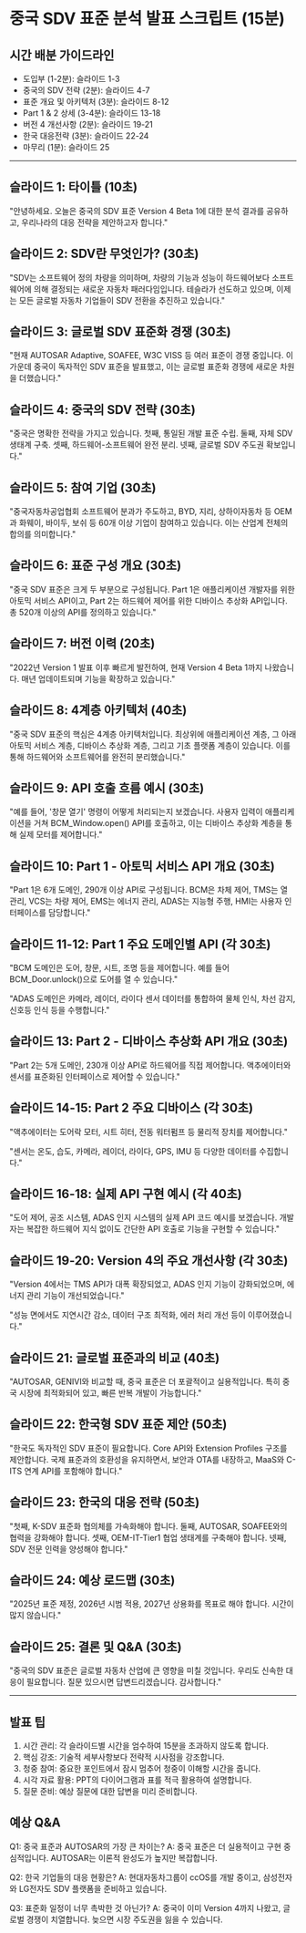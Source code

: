 # 중국 SDV 표준 분석 발표 스크립트 (15분)

## 시간 배분 가이드라인
- 도입부 (1-2분): 슬라이드 1-3
- 중국의 SDV 전략 (2분): 슬라이드 4-7 
- 표준 개요 및 아키텍처 (3분): 슬라이드 8-12
- Part 1 & 2 상세 (3-4분): 슬라이드 13-18
- 버전 4 개선사항 (2분): 슬라이드 19-21
- 한국 대응전략 (3분): 슬라이드 22-24
- 마무리 (1분): 슬라이드 25

---

## 슬라이드 1: 타이틀 (10초)
"안녕하세요. 오늘은 중국의 SDV 표준 Version 4 Beta 1에 대한 분석 결과를 공유하고, 우리나라의 대응 전략을 제안하고자 합니다."

## 슬라이드 2: SDV란 무엇인가? (30초)
"SDV는 소프트웨어 정의 차량을 의미하며, 차량의 기능과 성능이 하드웨어보다 소프트웨어에 의해 결정되는 새로운 자동차 패러다임입니다. 테슬라가 선도하고 있으며, 이제는 모든 글로벌 자동차 기업들이 SDV 전환을 추진하고 있습니다."

## 슬라이드 3: 글로벌 SDV 표준화 경쟁 (30초)
"현재 AUTOSAR Adaptive, SOAFEE, W3C VISS 등 여러 표준이 경쟁 중입니다. 이 가운데 중국이 독자적인 SDV 표준을 발표했고, 이는 글로벌 표준화 경쟁에 새로운 차원을 더했습니다."

## 슬라이드 4: 중국의 SDV 전략 (30초)
"중국은 명확한 전략을 가지고 있습니다. 첫째, 통일된 개발 표준 수립. 둘째, 자체 SDV 생태계 구축. 셋째, 하드웨어-소프트웨어 완전 분리. 넷째, 글로벌 SDV 주도권 확보입니다."

## 슬라이드 5: 참여 기업 (30초)
"중국자동차공업협회 소프트웨어 분과가 주도하고, BYD, 지리, 상하이자동차 등 OEM과 화웨이, 바이두, 보쉬 등 60개 이상 기업이 참여하고 있습니다. 이는 산업계 전체의 합의를 의미합니다."

## 슬라이드 6: 표준 구성 개요 (30초)
"중국 SDV 표준은 크게 두 부분으로 구성됩니다. Part 1은 애플리케이션 개발자를 위한 아토믹 서비스 API이고, Part 2는 하드웨어 제어를 위한 디바이스 추상화 API입니다. 총 520개 이상의 API를 정의하고 있습니다."

## 슬라이드 7: 버전 이력 (20초)
"2022년 Version 1 발표 이후 빠르게 발전하여, 현재 Version 4 Beta 1까지 나왔습니다. 매년 업데이트되며 기능을 확장하고 있습니다."

## 슬라이드 8: 4계층 아키텍처 (40초)
"중국 SDV 표준의 핵심은 4계층 아키텍처입니다. 최상위에 애플리케이션 계층, 그 아래 아토믹 서비스 계층, 디바이스 추상화 계층, 그리고 기초 플랫폼 계층이 있습니다. 이를 통해 하드웨어와 소프트웨어를 완전히 분리했습니다."

## 슬라이드 9: API 호출 흐름 예시 (30초)
"예를 들어, '창문 열기' 명령이 어떻게 처리되는지 보겠습니다. 사용자 입력이 애플리케이션을 거쳐 BCM_Window.open() API를 호출하고, 이는 디바이스 추상화 계층을 통해 실제 모터를 제어합니다."

## 슬라이드 10: Part 1 - 아토믹 서비스 API 개요 (30초)
"Part 1은 6개 도메인, 290개 이상 API로 구성됩니다. BCM은 차체 제어, TMS는 열 관리, VCS는 차량 제어, EMS는 에너지 관리, ADAS는 지능형 주행, HMI는 사용자 인터페이스를 담당합니다."

## 슬라이드 11-12: Part 1 주요 도메인별 API (각 30초)
"BCM 도메인은 도어, 창문, 시트, 조명 등을 제어합니다. 예를 들어 BCM_Door.unlock()으로 도어를 열 수 있습니다."

"ADAS 도메인은 카메라, 레이더, 라이다 센서 데이터를 통합하여 물체 인식, 차선 감지, 신호등 인식 등을 수행합니다."

## 슬라이드 13: Part 2 - 디바이스 추상화 API 개요 (30초)
"Part 2는 5개 도메인, 230개 이상 API로 하드웨어를 직접 제어합니다. 액추에이터와 센서를 표준화된 인터페이스로 제어할 수 있습니다."

## 슬라이드 14-15: Part 2 주요 디바이스 (각 30초)
"액추에이터는 도어락 모터, 시트 히터, 전동 워터펌프 등 물리적 장치를 제어합니다."

"센서는 온도, 습도, 카메라, 레이더, 라이다, GPS, IMU 등 다양한 데이터를 수집합니다."

## 슬라이드 16-18: 실제 API 구현 예시 (각 40초)
"도어 제어, 공조 시스템, ADAS 인지 시스템의 실제 API 코드 예시를 보겠습니다. 개발자는 복잡한 하드웨어 지식 없이도 간단한 API 호출로 기능을 구현할 수 있습니다."

## 슬라이드 19-20: Version 4의 주요 개선사항 (각 30초)
"Version 4에서는 TMS API가 대폭 확장되었고, ADAS 인지 기능이 강화되었으며, 에너지 관리 기능이 개선되었습니다."

"성능 면에서도 지연시간 감소, 데이터 구조 최적화, 에러 처리 개선 등이 이루어졌습니다."

## 슬라이드 21: 글로벌 표준과의 비교 (40초)
"AUTOSAR, GENIVI와 비교할 때, 중국 표준은 더 포괄적이고 실용적입니다. 특히 중국 시장에 최적화되어 있고, 빠른 반복 개발이 가능합니다."

## 슬라이드 22: 한국형 SDV 표준 제안 (50초)
"한국도 독자적인 SDV 표준이 필요합니다. Core API와 Extension Profiles 구조를 제안합니다. 국제 표준과의 호환성을 유지하면서, 보안과 OTA를 내장하고, MaaS와 C-ITS 연계 API를 포함해야 합니다."

## 슬라이드 23: 한국의 대응 전략 (50초)
"첫째, K-SDV 표준화 협의체를 가속화해야 합니다. 둘째, AUTOSAR, SOAFEE와의 협력을 강화해야 합니다. 셋째, OEM-IT-Tier1 협업 생태계를 구축해야 합니다. 넷째, SDV 전문 인력을 양성해야 합니다."

## 슬라이드 24: 예상 로드맵 (30초)
"2025년 표준 제정, 2026년 시범 적용, 2027년 상용화를 목표로 해야 합니다. 시간이 많지 않습니다."

## 슬라이드 25: 결론 및 Q&A (30초)
"중국의 SDV 표준은 글로벌 자동차 산업에 큰 영향을 미칠 것입니다. 우리도 신속한 대응이 필요합니다. 질문 있으시면 답변드리겠습니다. 감사합니다."

---

## 발표 팁
1. 시간 관리: 각 슬라이드별 시간을 엄수하여 15분을 초과하지 않도록 합니다.
2. 핵심 강조: 기술적 세부사항보다 전략적 시사점을 강조합니다.
3. 청중 참여: 중요한 포인트에서 잠시 멈추어 청중이 이해할 시간을 줍니다.
4. 시각 자료 활용: PPT의 다이어그램과 표를 적극 활용하여 설명합니다.
5. 질문 준비: 예상 질문에 대한 답변을 미리 준비합니다.

## 예상 Q&A
Q1: 중국 표준과 AUTOSAR의 가장 큰 차이는?
A: 중국 표준은 더 실용적이고 구현 중심적입니다. AUTOSAR는 이론적 완성도가 높지만 복잡합니다.

Q2: 한국 기업들의 대응 현황은?
A: 현대자동차그룹이 ccOS를 개발 중이고, 삼성전자와 LG전자도 SDV 플랫폼을 준비하고 있습니다.

Q3: 표준화 일정이 너무 촉박한 것 아닌가?
A: 중국이 이미 Version 4까지 나왔고, 글로벌 경쟁이 치열합니다. 늦으면 시장 주도권을 잃을 수 있습니다.